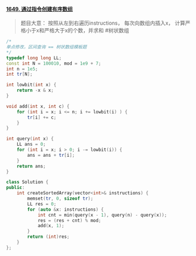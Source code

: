 #### [1649. 通过指令创建有序数组](https://leetcode.cn/problems/create-sorted-array-through-instructions/)
> 题目大意： 按照从左到右遍历instructions， 每次向数组内插入x， 计算严格小于x和严格大于x的个数，并求和
#树状数组 
~~~c++
/*
单点修改，区间查询 == 树状数组模板题
*/
typedef long long LL; 
const int N = 100010, mod = 1e9 + 7;
int n = 1e5;
int tr[N];

int lowbit(int x) {
    return -x & x;
}

void add(int x, int c) {
    for (int i = x; i <= n; i += lowbit(i) ) {
        tr[i] += c;
    }
}

int query(int x) {
    LL ans = 0; 
    for (int i = x; i > 0; i -= lowbit(i)) {
        ans = ans + tr[i];
    }
    return ans; 
}

class Solution {
public:
    int createSortedArray(vector<int>& instructions) {
        memset(tr, 0, sizeof tr);
        LL res = 0; 
        for (auto &x: instructions) {
            int cnt = min(query(x - 1), query(n) - query(x));
            res = (res + cnt) % mod;
            add(x, 1);
        }
        return (int)res; 
    }
};
~~~
